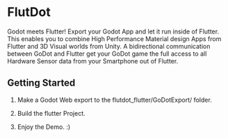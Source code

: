 # FlutDot

Godot meets Flutter!
Export your Godot App and let it run inside of Flutter. This enables you to combine High Performance Material design Apps from Flutter and 3D Visual worlds from Unity.
A bidirectional communication between GoDot and Flutter get your GoDot game the full access to all Hardware Sensor data from your Smartphone out of Flutter.

## Getting Started

1. Make a Godot Web export to the flutdot_flutter/GoDotExport/ folder.

2. Build the flutter Project.

3. Enjoy the Demo. :)
